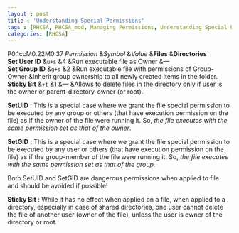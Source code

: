 ```yaml
---
layout : post
title : 'Understanding Special Permissions'
tags : [RHCSA, RHCSA_mod, Managing Permissions, Understanding Special Permissions]
categories: [RHCSA]
---
```



<span>P<span>0.1</span>ccM<span>0.22</span>M<span>0.37</span></span>
*Permission* &*Symbol* &*Value* &**Files** &**Directories**  
**Set User ID** &`u+s` &4 \&Run executable file as Owner &—  
**Set Group ID** &`g+s` &2 \&Run executable file with permissions of
Group-Owner \&Inherit group ownership to all newly created items in the
folder.  
**Sticky Bit** &`+t` &1 &— \&Allows to delete files in the directory
only if user is the owner or parent-directory-owner (or root).  

**SetUID** : This is a special case where we grant the file special
permission to be executed by any group or others (that have execution
permission on the file) as if the owner of the file were running it. So,
*the file executes with the same permission set as that of the owner*.

**SetGID** : This is a special case where we grant the file special
permission to be executed by any user or others (that have execution
permission on the file) as if the group-member of the file were running
it. So, *the file executes with the same permission set as that of the
group*.

Both SetUID and SetGID are dangerous permissions when applied to file
and should be avoided if possible\!

**Sticky Bit** : While it has no effect when applied on a file, when
applied to a directory, especially in case of shared directories, one
user cannot delete the file of another user (owner of the file), unless
the user is owner of the directory or root.
